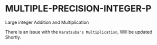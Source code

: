 # MULTIPLE-PRECISION-INTEGER-P

Large integer Addition and Multiplication

There is an issue with the `Karatsuba's Multiplication`, Will be updated Shortly.
